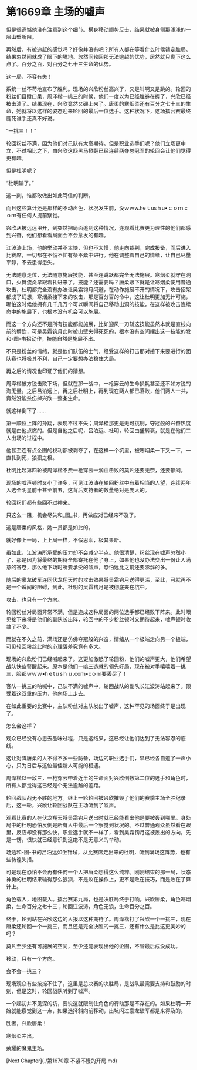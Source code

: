 # 第1669章 主场的嘘声

但是很遗憾他没有注意到这个细节。横身移动顺势反击，结果就被身侧那浅浅的一层山壁所阻。

再然后，有被追赶的感觉吗？好像并没有吧？所有人都在等看什么时候锁定胜局。结果忽然间就成了眼下的境地。忽然间轮回那无法逾越的优势，居然就只剩下这么点了。百分之百，对百分之七十三生命的优势。

这一局，不容有失！

系统一丝不苟地宣布了胜利。现场的兴欣粉丝高兴了，又是叫啊又是跳的。轮回的粉丝们目瞪口呆，周泽楷一挑三的时候，他们一度以为已经胜券在握了，兴欣已经被击溃了。结果现在，兴欣竟然又碾上来了。唐柔的寒烟柔还有百分之七十三的生命，她就将以这样的姿态迎来轮回的最后一位选手。这种状况下，这场擂台赛最终鹿死谁手还真不好说。

“一挑三！！”

轮回粉丝不满，因为他们对己队有太高期待。但是职业选手们呢？他们立场更中立，不过相比之下，由兴欣这匹黑马掀翻已经连续两夺总冠军的轮回会让他们觉得更有趣。

但是杜明呢？

“杜明输了。”

这一刻，谁都敢做出如此笃信的判断。

而且这些算计还是那样的不动声色，状况发生前，没ｗｗw.heｔusｈu•ｃｏｍ.cｏｍ有任何人提前察觉。

兴欣从被远远甩开，到突然把局面追到这种情况，连观看比赛更为理性的他们都感到兴奋，他们想看看局面会不会愈发的有趣。

江波涛上场，他的举动并不太快，但也不太慢，他走向裁判，完成报备，而后进入比赛席，一切都在不慌不忙有条不紊中进行。他在调整着自己的情绪，让自己尽量平静，不去患得患失。

无法随意走位，无法随意施展技能，甚至连跳跃都完全无法施展。寒烟柔就守在洞口，火舞流炎早跟着扎进来了。技能？还需要吗？唐柔眼下就是让寒烟柔使用普通攻击，杜明都完全没有办法让吴霜钩月闪避，在动作施展不开的情况下，攻击招架都成了幻想，寒烟柔接下来的攻击，那是百分百的命中，这让杜明更加无计可施，哪怕这时候他拥有几千几万个可以瞬间将自己移动出洞的技能，在这样被攻击连续命中的施展下，也根本没有机会可以施展。

而这一个方向还不是所有技能都能施展，比如迎风一刀斩这技能虽然本就是直线向前的劈砍，可是吴霜钩月此时被山壁夹得死死的，根本没有空间摆出这一技能的发和-图-书招动作，技能自然是施展不出。

不只是粉丝的情绪，就是他们队伍的士气，经受这样的打击那对接下来要进行的团队赛也将极其不利，自己一定要想办法稳住大局。

再之后的情况也印证了他们的猜想。

周泽楷被方锐击败下场，但就在那一战中，一枪穿云的生命损耗甚至还不如方锐的海无量。之后吕泊远上，再之后杜明上，再到现在两人都已落败，他们两人一共，竟然没能杀伤掉兴欣一整条生命。

就这样倒下了……

第一顺位上阵的孙翔，表现不过不失；周泽楷那更是无可挑剔，夺冠般的兴奋热度就是由他点燃的。但是自他之后呢，吕泊远、杜明，轮回由盛转衰，就是在他们二人出场的过程中。

他甚至连有点企图的权利都被剥夺了，在这样一个坑里，被寒烟柔一下又一下，一直扎到死，狼狈之极。

杜明比起第四轮被周泽楷不费一枪穿云一滴血击败的莫凡还要无奈，还要郁闷。

现场的嘘声顿时又小了许多，可见江波涛在轮回粉丝中有着相当的人望，连续两年入选全明星前十甚至前五，这背后支持者的数量绝对是庞大的。

轮回粉们都有些回不过神来。

只这么一阻，机会尽失和_图_书，再做应对已经来不及了。

这是唐柔的风格，她一贯都是如此的。

就好像上一局，上上局一样，不假思索，极其果断。

虽如此，江波涛所承受的压力却不会减少半点。他很清楚，粉丝现在嘘声忽然小了，那是因为将最终的期待全部寄托在他了身上，如果他也没办法交出一份让人满意的答卷，那么他下场时所要承受的嘘声，恐怕远比之前还要澎湃的多。

随后的豪龙破军连同伏龙翔天时的攻击效果将吴霜钩月送得更深，至此，可就再不是一个瞬间的阻碍，到此，杜明的吴霜钩月是被彻底夹在坑中。

攻击，也只有一个方向。

轮回粉丝对局面非常不满，但是造成这种局面的两位选手都已经败下阵来。此时眼见接下来将是他们的副队长出阵，轮回中的不少粉丝顿时又期待起来，嘘声顿时收敛了不少。

而就在不久之前，满场还是仿佛夺冠般的兴奋，情绪从一个极端走向另一个极端，可见轮回粉丝此时的心理落差究竟有多大。

现场的兴欣粉们已经喊起来了。这更加激怒了轮回粉，他们的嘘声更大，他们希望战队快些警醒起来。原本是他们一挑三造就的领先好局，现在被对手嚷嚷着一挑三，脸都ｗｗｗ•hｅtｕsｈｕ.coｍ•cｏｍ要丢尽了！

客队一挑三的呐喊中，己队不满的嘘声中，轮回战队的副队长江波涛站起来了。顶受着这双重的压力，他向场上走去。

在如此重要的比赛中，主队粉丝对主队发出了嘘声，这种罕见的场面终于是出现了。

怎么会这样？

观众已经没有心思去品味过程，只是这结果，这已经让他们达到了无法容忍的底线。

这让对阵唐柔的人不得不多一些防备，场边的职业选手们，早已经各自道了一声小心，只为日后与这位最佳新人可能的相遇。

周泽楷以一敌三，一枪穿云带着近半的生命面对兴欣倒数第二位的选手和角色时，所有人都觉得这已经是个无法逾越的差距。

轮回战队战无不胜的地方。继上一轮轮回被兴欣摧毁了他们的赛季主场全胜纪录后，这一轮，兴欣让轮回战队在主场听到了嘘声。

观看比赛的人在伏龙翔天将吴霜钩月送出时就已经能看出他是要被轰到哪里。身处局中的杜明恐怕反倒是所有人中最后一个察觉到状况的。不过普通观众虽然看在眼里，反应却没有那么快，职业选手就不一样了，看到吴霜钩月这被轰出的方向，先是一愣，很快就已经意识到这绝不是无意义的举动。

场边和-图-书的吕泊远如坐针毡，从比赛席走出来的杜明，听到满场这阵势，也有些彷徨失措。

可是现在恐怕不会再有任何一个人把唐柔想得这么纯粹。刚刚结束的那一局，状态神勇的杜明结果输得那么狼狈，不是败在操作上，更不是败在技巧，而是败在了算计上。

角色载入，地图载入。擂台赛第九局，也是决胜局终于打响。兴欣唐柔，角色寒烟柔，生命百分之七十三；轮回江波涛，角色无浪，生命百分之百。

终于，轮到站在兴欣这边的人报以这种期待了。周泽楷打了兴欣一个一挑三，现在唐柔还轮回一个一挑三，而且还是完全决胜的一挑三，还有什么是比这更美妙的吗？

莫凡至少还有可施展的空间，至少还能表现出他的企图，不管最后成没成功。

移动，只有一个方向。

会不会一挑三？

现场观众有些按捺不住了，这里是总决赛的决胜局，是战队最需要支持和鼓励的时刻，但是这时，轮回战队听到了嘘声。

一个起初并不见深的坑，要说这就限制住角色的行动那是不存在的。如果杜明一开始就能察觉到这一点，如果选择斜向前移动，出坑闪过豪龙破军都是来得及的。

胜者，兴欣唐柔！

寒烟柔冲出。

荣耀的魔鬼主场。



[Next Chapter](./第1670章 不紧不慢的开局.md)